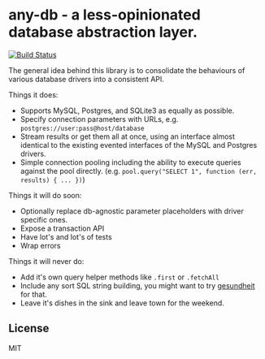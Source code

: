 # any-db - a less-opinionated database abstraction layer.

[![Build Status](https://secure.travis-ci.org/grncdr/node-any-db.png?branch=master)](http://travis-ci.org/grncdr/node-any-db)

The general idea behind this library is to consolidate the behaviours of various
database drivers into a consistent API.

Things it does:

 * Supports MySQL, Postgres, and SQLite3 as equally as possible.
 * Specify connection parameters with URLs, e.g. `postgres://user:pass@host/database`
 * Stream results or get them all at once, using an interface almost identical
	 to the existing evented interfaces of the MySQL and Postgres drivers.
 * Simple connection pooling including the ability to execute queries against
	 the pool directly. (e.g. `pool.query("SELECT 1", function (err, results) { ... })`)

Things it will do soon:

 * Optionally replace db-agnostic parameter placeholders with driver specific ones.
 * Expose a transaction API
 * Have lot's and lot's of tests
 * Wrap errors

Things it will never do:

 * Add it's own query helper methods like `.first` or `.fetchAll`
 * Include any sort SQL string building, you might want to try
	 [gesundheit](https://github.com/BetSmartMedia/gesundheit) for that.
 * Leave it's dishes in the sink and leave town for the weekend.

## License

MIT
